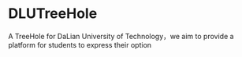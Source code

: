 # DLUTreeHole
A TreeHole for DaLian University of Technology，we aim to provide a platform for students to express their option
